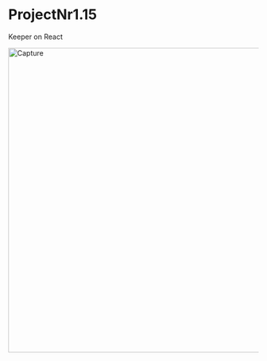 # ProjectNr1.15
Keeper on React 

<img width="613" alt="Capture" src="https://user-images.githubusercontent.com/61510461/225881996-37335ab3-ee60-4c43-83c6-749d9753bc49.PNG">
